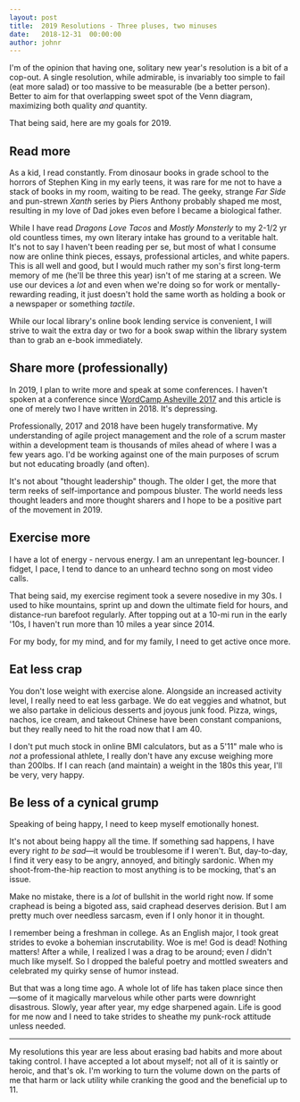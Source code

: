 ```yaml
---
layout: post
title:  2019 Resolutions - Three pluses, two minuses
date:   2018-12-31  00:00:00
author: johnr
---
```


I'm of the opinion that having one, solitary new year's resolution is a bit of a cop-out. A single resolution, while admirable, is invariably too simple to fail (eat more salad) or too massive to be measurable (be a better person). Better to aim for that overlapping sweet spot of the Venn diagram, maximizing both quality _and_ quantity.

That being said, here are my goals for 2019.  

## Read more
As a kid, I read constantly. From dinosaur books in grade school to the horrors of Stephen King in my early teens, it was rare for me not to have a stack of books in my room, waiting to be read. The geeky, strange _Far Side_ and pun-strewn _Xanth_ series by Piers Anthony probably shaped me most, resulting in my love of Dad jokes even before I became a biological father.

While I have read _Dragons Love Tacos_ and _Mostly Monsterly_ to my 2-1/2 yr old countless times, my own literary intake has ground to a veritable halt. It's not to say I haven't been reading per se, but most of what I consume now are online think pieces, essays, professional articles, and white papers. This is all well and good, but I would much rather my son's first long-term memory of me (he'll be three this year) isn't of me staring at a screen. We use our devices a _lot_ and even when we're doing so for work or mentally-rewarding reading, it just doesn't hold the same worth as holding a book or a newspaper or something _tactile_.

While our local library's online book lending service is convenient, I will strive to wait the extra day or two for a book swap within the library system than to grab an e-book immediately.

## Share more (professionally)
In 2019, I plan to write more and speak at some conferences. I haven't spoken at a conference since [WordCamp Asheville 2017](https://wordpress.tv/2017/06/20/john-ragozzine-silent-speech-building-better-written-communication-2/) and this article is one of merely two I have written in 2018. It's depressing.

Professionally, 2017 and 2018 have been hugely transformative. My understanding of agile project management and the role of a scrum master within a development team is thousands of miles ahead of where I was a few years ago. I'd be working against one of the main purposes of scrum but not educating broadly (and often).

It's not about "thought leadership" though. The older I get, the more that term reeks of self-importance and pompous bluster. The world needs less thought leaders and more thought sharers and I hope to be a positive part of the movement in 2019.

## Exercise more
I have a lot of energy - nervous energy. I am an unrepentant leg-bouncer. I fidget, I pace, I tend to dance to an unheard techno song on most video calls.

That being said, my exercise regiment took a severe nosedive in my 30s. I used to hike mountains, sprint up and down the ultimate field for hours, and distance-run barefoot regularly. After topping out at a 10-mi run in the early '10s, I haven't run more than 10 miles a year since 2014.

For my body, for my mind, and for my family, I need to get active once more.

## Eat less crap
You don't lose weight with exercise alone. Alongside an increased activity level, I really need to eat less garbage. We do eat veggies and whatnot, but we also partake in delicious desserts and joyous junk food. Pizza, wings, nachos, ice cream, and takeout Chinese have been constant companions, but they really need to hit the road now that I am 40.

I don't put much stock in online BMI calculators, but as a 5'11" male who is _not_ a professional athlete, I really don't have any excuse weighing more than 200lbs. If I can reach (and maintain) a weight in the 180s this year, I'll be very, very happy.

## Be less of a cynical grump
Speaking of being happy, I need to keep myself emotionally honest.

It's not about being happy all the time. If something sad happens, I have every right _to be sad_&mdash;it would be troublesome if I weren't. But, day-to-day, I find it very easy to be angry, annoyed, and bitingly sardonic. When my shoot-from-the-hip reaction to most anything is to be mocking, that's an issue.

Make no mistake, there is a _lot_ of bullshit in the world right now. If some craphead is being a bigoted ass, said craphead deserves derision. But I am pretty much over needless sarcasm, even if I only honor it in thought.

I remember being a freshman in college. As an English major, I took great strides to evoke a bohemian inscrutability. Woe is me! God is dead! Nothing matters! After a while, I realized I was a drag to be around; even _I_ didn't much like myself. So I dropped the baleful poetry and mottled sweaters and celebrated my quirky sense of humor instead.

But that was a long time ago. A whole lot of life has taken place since then&mdash;some of it magically marvelous while other parts were downright disastrous. Slowly, year after year, my edge sharpened again. Life is good for me now and I need to take strides to sheathe my punk-rock attitude unless needed.

---

My resolutions this year are less about erasing bad habits and more about taking control. I have accepted a lot about myself; not all of it is saintly or heroic, and that's ok. I'm working to turn the volume down on the parts of me that harm or lack utility while cranking the good and the beneficial up to 11.
